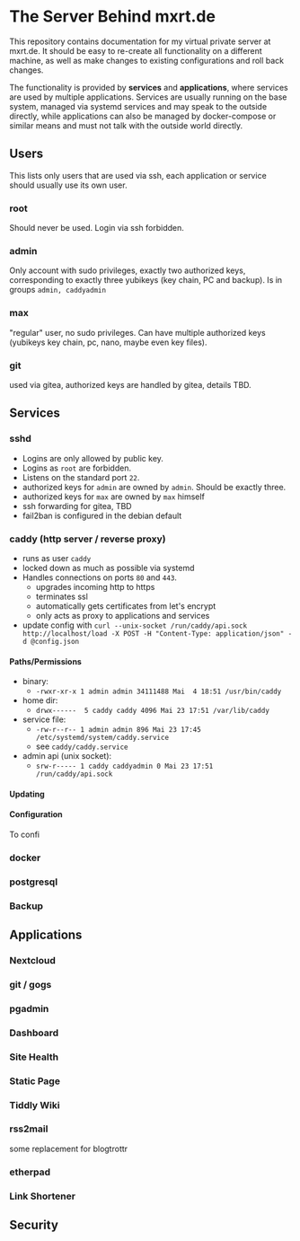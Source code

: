 # The Server Behind mxrt.de

This repository contains documentation for my virtual private server at mxrt.de.
It should be easy to re-create all functionality on a different machine, as well as make changes to existing configurations
and roll back changes.

The functionality is provided by **services** and **applications**, where services are used by multiple applications.
Services are usually running on the base system, managed via systemd services and may speak to the outside directly, while applications can also be managed by docker-compose or similar means and must not talk with the outside world directly.

## Users

This lists only users that are used via ssh, each application or service should usually use its
own user.

### root

Should never be used. Login via ssh forbidden.

### admin

Only account with sudo privileges, exactly two authorized keys, corresponding to exactly three yubikeys (key chain, PC and backup).
Is in groups `admin, caddyadmin`

### max

"regular" user, no sudo privileges. Can have multiple authorized keys 
(yubikeys key chain, pc, nano, maybe even key files).

### git

used via gitea, authorized keys are handled by gitea, details TBD.

## Services

### sshd

- Logins are only allowed by public key. 
- Logins as `root` are forbidden.
- Listens on the standard port `22`.
- authorized keys for `admin` are owned by `admin`. Should be exactly three.
- authorized keys for `max` are owned by `max` himself
- ssh forwarding for gitea, TBD
- fail2ban is configured in the debian default


### caddy (http server / reverse proxy)

- runs as user `caddy`
- locked down as much as possible via systemd
- Handles connections on ports `80` and `443`.
    - upgrades incoming http to https
    - terminates ssl
    - automatically gets certificates from let's encrypt
    - only acts as proxy to applications and services
- update config with `curl --unix-socket /run/caddy/api.sock http://localhost/load -X POST -H "Content-Type: application/json" -d @config.json`

#### Paths/Permissions

-  binary: 
    - `-rwxr-xr-x 1 admin admin 34111488 Mai  4 18:51 /usr/bin/caddy`
-  home dir: 
    - `drwx------  5 caddy caddy 4096 Mai 23 17:51 /var/lib/caddy`
- service file: 
    - `-rw-r--r-- 1 admin admin 896 Mai 23 17:45 /etc/systemd/system/caddy.service`
    - see `caddy/caddy.service`
- admin api (unix socket): 
    - `srw-r----- 1 caddy caddyadmin 0 Mai 23 17:51 /run/caddy/api.sock`
 

#### Updating


#### Configuration

To confi

### docker


### postgresql

### Backup


## Applications

### Nextcloud

### git / gogs

### pgadmin

### Dashboard

### Site Health

### Static Page

### Tiddly Wiki

### rss2mail

some replacement for blogtrottr


### etherpad

### Link Shortener

## Security
